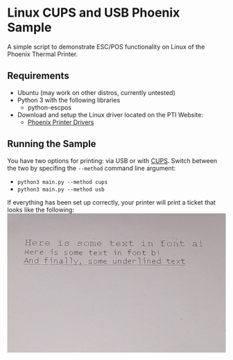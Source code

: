 # Linux CUPS and USB Phoenix Sample

A simple script to demonstrate ESC/POS functionality on Linux of the Phoenix Thermal Printer.

## Requirements

- Ubuntu (may work on other distros, currently untested)
- Python 3 with the following libraries
    - python-escpos 
- Download and setup the Linux driver located on the PTI Website:
    - [Phoenix Printer Drivers](https://pyramidacceptors.com/phoenix-printer-drivers)

## Running the Sample

You have two options for printing: via USB or with [CUPS](https://wiki.archlinux.org/title/CUPS). Switch between the two by specifing the `--method` command line argument:
    
- `python3 main.py --method cups`
- `python3 main.py --method usb`

If everything has been set up correctly, your printer will print a ticket that looks like the following:
![Image](./docs/sample.jpg "Sample Ticket")


